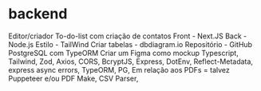 # backend

Editor/criador To-do-list com criação de contatos
Front - Next.JS
Back - Node.js
Estilo - TailWind
Criar tabelas - dbdiagram.io
Repositório - GitHub
PostgreSQL com TypeORM
Criar um Figma como mockup
Typescript, Tailwind, Zod, Axios, CORS, BcryptJS, Express, DotEnv, Reflect-Metadata, express async errors, TypeORM, PG,
Em relação aos PDFs = talvez Puppeteer e/ou PDF Make, CSV Parser,
